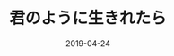 ---
discogs_id: 13378782
discogs_master_id: 2541013
title: 君のように生きれたら
artists: ['宇宙ネコ子']
date: 2019-04-24
genre: ['Rock', 'Pop']
image: 君のように生きれたら-13378782.jpg
label: Loom Records
country: Japan
styles: ['J-pop', 'Indie Rock', 'Shoegaze']
video: https://www.youtube.com/watch?v=KS1F_ucLx0Y
category: J-Rock
---
